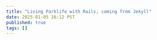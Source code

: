 ```yaml
---
title: "Living Parklife with Rails, coming from Jekyll"
date: 2025-01-05 16:12 PST
published: true
tags: []
---
```




<blockquote markdown="1">



</blockquote>
